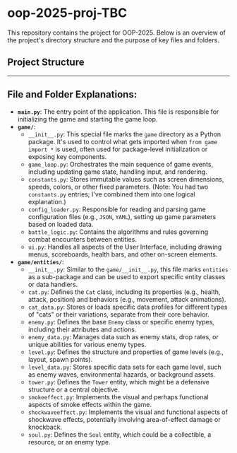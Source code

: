 # oop-2025-proj-TBC

This repository contains the project for OOP-2025. Below is an overview of the project's directory structure and the purpose of key files and folders.

## Project Structure

---

## File and Folder Explanations:

* **`main.py`**: The entry point of the application. This file is responsible for initializing the game and starting the game loop.
* **`game/`**:
    * `__init__.py`: This special file marks the `game` directory as a Python package. It's used to control what gets imported when `from game import *` is used, often used for package-level initialization or exposing key components.
    * `game_loop.py`: Orchestrates the main sequence of game events, including updating game state, handling input, and rendering.
    * `constants.py`: Stores immutable values such as screen dimensions, speeds, colors, or other fixed parameters. (Note: You had two `constants.py` entries; I've combined them into one logical explanation.)
    * `config_loader.py`: Responsible for reading and parsing game configuration files (e.g., `JSON`, `YAML`), setting up game parameters based on loaded data.
    * `battle_logic.py`: Contains the algorithms and rules governing combat encounters between entities.
    * `ui.py`: Handles all aspects of the User Interface, including drawing menus, scoreboards, health bars, and other on-screen elements.
* **`game/entities/`**:
    * `__init__.py`: Similar to the `game/__init__.py`, this file marks `entities` as a sub-package and can be used to export specific entity classes or data handlers.
    * `cat.py`: Defines the `Cat` class, including its properties (e.g., health, attack, position) and behaviors (e.g., movement, attack animations).
    * `cat_data.py`: Stores or loads specific data profiles for different types of "cats" or their variations, separate from their core behavior.
    * `enemy.py`: Defines the base `Enemy` class or specific enemy types, including their attributes and actions.
    * `enemy_data.py`: Manages data such as enemy stats, drop rates, or unique abilities for various enemy types.
    * `level.py`: Defines the structure and properties of game levels (e.g., layout, spawn points).
    * `level_data.py`: Stores specific data sets for each game level, such as enemy waves, environmental hazards, or background assets.
    * `tower.py`: Defines the `Tower` entity, which might be a defensive structure or a central objective.
    * `smokeeffect.py`: Implements the visual and perhaps functional aspects of smoke effects within the game.
    * `shockwaveeffect.py`: Implements the visual and functional aspects of shockwave effects, potentially involving area-of-effect damage or knockback.
    * `soul.py`: Defines the `Soul` entity, which could be a collectible, a resource, or an enemy type.
